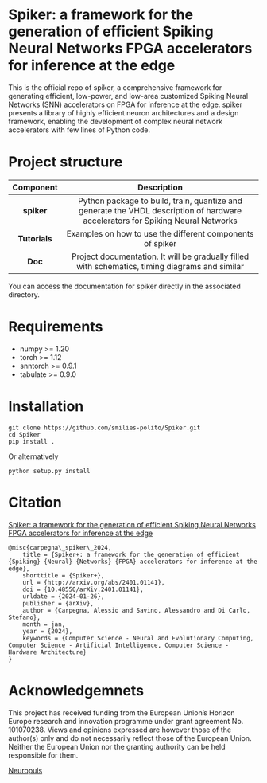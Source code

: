 # Spiker: a framework for the generation of efficient Spiking Neural Networks FPGA accelerators for inference at the edge
This is the official repo of spiker, a comprehensive framework for generating efficient, low-power, and low-area customized Spiking Neural Networks (SNN) accelerators on FPGA for inference at the edge. spiker presents a library of highly efficient neuron architectures and a design framework, enabling the development of complex neural network accelerators with few lines of Python code. 


# Project structure
|	Component		|															Description																|
|:-----------------:|:---------------------------------------------------------------------------------------------------------------------------------:|
|	**spiker**		|	Python package to build, train, quantize and generate the VHDL description of hardware accelerators for Spiking Neural Networks	|
|	**Tutorials**	|									Examples on how to use the different components of spiker										|
|	**Doc**			|				Project documentation. It will be gradually filled with schematics, timing diagrams and similar						|

You can access the documentation for spiker directly in the associated directory.

# Requirements

- numpy >= 1.20
- torch >= 1.12
- snntorch >= 0.9.1
- tabulate >= 0.9.0

# Installation

    git clone https://github.com/smilies-polito/Spiker.git
    cd Spiker
	pip install .

Or alternatively

	python setup.py install

# Citation
[Spiker: a framework for the generation of efficient Spiking Neural Networks FPGA accelerators for inference at the edge](https://arxiv.org/abs/2401.01141)

    @misc{carpegna\_spiker\_2024,
    	title = {Spiker+: a framework for the generation of efficient {Spiking} {Neural} {Networks} {FPGA} accelerators for inference at the edge},  
    	shorttitle = {Spiker+},  
    	url = {http://arxiv.org/abs/2401.01141},  
    	doi = {10.48550/arXiv.2401.01141},  
    	urldate = {2024-01-26},  
    	publisher = {arXiv},  
    	author = {Carpegna, Alessio and Savino, Alessandro and Di Carlo, Stefano},  
    	month = jan,  
    	year = {2024},  
    	keywords = {Computer Science - Neural and Evolutionary Computing, Computer Science - Artificial Intelligence, Computer Science - Hardware Architecture}   
    }

# Acknowledgemnets

This project has received funding from the European Union’s Horizon Europe research and innovation programme under grant agreement No. 101070238. Views and opinions expressed are however those of the author(s) only and do not necessarily reflect those of the European Union. Neither the European Union nor the granting authority can be held responsible for them.

[Neuropuls](https://neuropuls.eu/)
